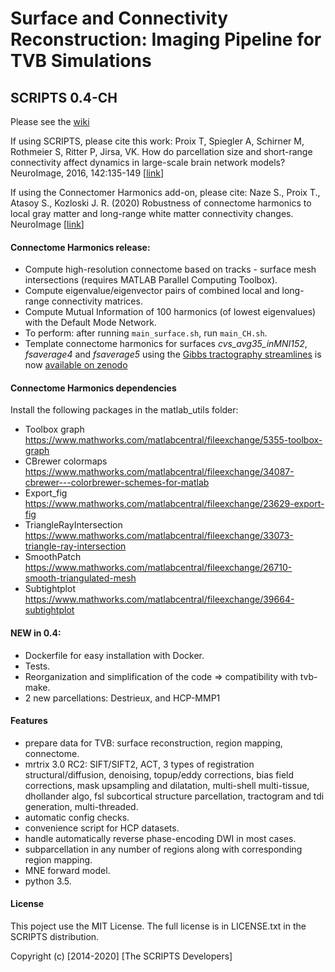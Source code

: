 # Surface and Connectivity Reconstruction: Imaging Pipeline for TVB Simulations
## SCRIPTS 0.4-CH
 
Please see the [wiki](https://github.com/ins-amu/scripts/wiki)

If using SCRIPTS, please cite this work:
Proix T, Spiegler A, Schirner M, Rothmeier S, Ritter P, Jirsa, VK. How do parcellation size and short-range connectivity affect dynamics in large-scale brain network models? NeuroImage, 2016, 142:135-149 \[[link](https://www.sciencedirect.com/science/article/abs/pii/S1053811916302518)\]

If using the Connectomer Harmonics add-on, please cite:
Naze S., Proix T., Atasoy S., Kozloski J. R. (2020) Robustness of connectome harmonics to local gray matter and long-range white matter connectivity changes. NeuroImage \[[link](https://www.sciencedirect.com/science/article/pii/S1053811920308508)\]


#### Connectome Harmonics release:
- Compute high-resolution connectome based on tracks - surface mesh intersections (requires MATLAB Parallel Computing Toolbox).
- Compute eigenvalue/eigenvector pairs of combined local and long-range connectivity matrices.
- Compute Mutual Information of 100 harmonics (of lowest eigenvalues) with the Default Mode Network.
- To perform: after running `main_surface.sh`, run `main_CH.sh`.
- Template connectome harmonics for surfaces *cvs\_avg35\_inMNI152*, *fsaverage4* and *fsaverage5* using the [Gibbs tractography streamlines](https://www.nitrc.org/projects/gibbsconnectome) is now [available on zenodo](https://zenodo.org/record/4027989)


#### Connectome Harmonics dependencies
Install the following packages in the matlab_utils folder:
- Toolbox graph <https://www.mathworks.com/matlabcentral/fileexchange/5355-toolbox-graph>
- CBrewer colormaps  <https://www.mathworks.com/matlabcentral/fileexchange/34087-cbrewer---colorbrewer-schemes-for-matlab>
- Export_fig <https://www.mathworks.com/matlabcentral/fileexchange/23629-export-fig>
- TriangleRayIntersection <https://www.mathworks.com/matlabcentral/fileexchange/33073-triangle-ray-intersection>
- SmoothPatch <https://www.mathworks.com/matlabcentral/fileexchange/26710-smooth-triangulated-mesh>
- Subtightplot <https://www.mathworks.com/matlabcentral/fileexchange/39664-subtightplot>

#### NEW in 0.4:
- Dockerfile for easy installation with Docker.
- Tests. 
- Reorganization and simplification of the code => compatibility with tvb-make.
- 2 new parcellations: Destrieux, and HCP-MMP1

#### Features
- prepare data for TVB: surface reconstruction, region mapping, connectome.
- mrtrix 3.0 RC2: SIFT/SIFT2, ACT, 3 types of registration structural/diffusion, denoising, topup/eddy corrections, bias field corrections, mask upsampling and dilatation, multi-shell multi-tissue, dhollander algo, fsl subcortical structure parcellation, tractogram and tdi generation, multi-threaded.
- automatic config checks.
- convenience script for HCP datasets.
- handle automatically reverse phase-encoding DWI in most cases.
- subparcellation in any number of regions along with corresponding region mapping.
- MNE forward model.
- python 3.5.

#### License
This poject use the MIT License.
The full license is in LICENSE.txt in the SCRIPTS distribution.

Copyright (c) [2014-2020] [The SCRIPTS Developers]


